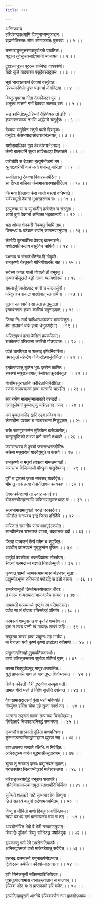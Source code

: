 ```yaml
---
title: ०१२

---
```

अग्निरुवाच  
हरिवंशम्प्रवक्षयामि विष्णुनाभ्यम्बुजादजः ।  
ब्रह्मणोत्रिस्ततः सोमः सोमाज्जातः पुरूरवाः ।। १ ।।  
  
तस्मादायुरभूत्तस्मान्नहुषोऽतो ययातिकः।  
यदुञ्च तुर्वसुन्तस्माद्देवयानी व्यजायत ।। २ ।।  
  
द्रुह्यञ्चानुञ्च पूरुञ्च शर्म्मिष्ठा वार्षपर्वणी।  
यदोः कुले यादवाश्च वसुदेवस्तदुत्तमः ।। ३ ।।  
  
भूवो भारावतारार्थं देवक्यां वसुदेवतः।  
हिरण्यकशिपोः पुत्राः षड्‌गर्भा योगनिद्रया ।। ४ ।।  
  
विष्णुप्रयुक्तया नीता देवकीजठरं पुरा ।  
अभूच्च सप्तमो गर्भो देवक्या जठराद् बलः ।। ५ ।।  
  
सङ्‌क्रामितोऽभूद्रोहिण्यां रौहिणेयस्ततो इरिः ।  
कृष्णाष्टम्याञ्च नभसि अर्द्धरात्रे चतुर्भुजः ।। ६ ।।  
  
देवक्या वसुदेवेन स्तुतो बालो द्विबाहुकः ।  
वसुदेवः कंसभयाद्यसोदाशयनेऽनयत् ।। ७ ।।  
  
यशोदावालिकां गृह्य देवकीशयनेऽनयत् ।  
कंसो बालध्वनिं श्रुत्वा ताञ्चिक्षएप शिलातले ।। ८ ।।  
  
वारीतोपि स देवक्या मृत्युर्गर्भोष्टमो मम।  
श्रुत्वाऽशरीणीं वाचं मत्तो गर्भास्तु मारिताः ।। ९ ।।  
  
समर्पितास्तु देवक्या विवाहसमयेरिताः।  
सा क्षिप्ता बालिका कंसमाकशस्थाब्रवीदिदम् ।। १० ।।  
  
किं मया क्षिप्ताया कंस जातो यस्त्वां वधिष्यति।  
सर्वस्वभूतो देवानां भूभारहरणाय सः ।। ११ ।।  
  
इत्युक्त्वा सा च सुम्भादीन् हत्वेन्द्रेण च संस्तुता।  
आर्या दुर्गा वेदगर्भा अम्बिका भद्रकाल्यपि ।। १२ ।।  
  
भद्रा क्षोम्या क्षेमकरी नैकबाहुर्नमामि ताम्।  
त्रिसन्ध्यं यः पठेन्नाम सर्वान् कामानवाप्नुयात् ।। १३ ।।  
  
कंसोपि पूतनादींश्च प्रैषयद् बालनाशने।  
यशोदापतिनन्दाय वसुदेवेन चार्पितौ ।। १४ ।।  
  
रक्षणाय च संसादेर्भीतेनैव हि गोकुले।  
रामकृष्णौ चेरतुस्तौ गोभिर्गोपालकैः सह ।। १५ ।।  
  
सर्वस्य जगतः पालौ गोपालौ तौ बभूवतुः।  
कृष्णश्चोलूखले बद्धो दाम्ना व्यग्रयशोदया ।। १६ ।।  
  
यमलार्जुनमध्येऽगाद् भग्नौ च यमलार्जुनौ।  
परिवृत्तश्च शकटः पादक्षेपात् स्तनार्थिना ।। १७ ।।  
  
पूतना स्तनपानेन सा हता हन्तुमुद्यता।  
वृन्दावनगतः कृष्णः कालियं यमुनाह्रदात् ।। १८ ।।  
  
जित्वा निः सार्य चाब्धिस्थञ्चकार बलसंस्तुतः।  
क्षेमं तालवनं चक्रे हत्वा धेनुकगर्द्दभम् ।। १९ ।।  
  
अरिष्टवृषभं हत्वा केशिनं हयरूपिणम्।  
शक्रोत्सवं परित्यज्य कारितो गोत्रयज्ञकः ।। २० ।।  
  
पर्वतं घारयित्वा च शक्राद् वृप्टिर्निवारिता।  
नमस्कृतो महेन्द्रेण गोविन्दोऽथार्जुनोर्पितः ।। २१ ।।  
  
इन्द्रोत्सवस्तु तुष्टेन भूयः कृष्णेन कारितः।  
रथस्थो मथुराञ्चागात् कंसोक्ताक्रूरसंस्तुतः ।। २२ ।।  
  
गोपीभिरनुरक्ताबिः क्रीडिताभिर्निरीक्षितः।  
रजकं चाप्रयच्छन्तं इत्वा वस्त्राणि चाग्रहीत् ।। २३ ।।  
  
सह रामेण मालाभृन्मालाकारे वरन्ददौ।  
दत्तानुलेपनां कुब्जामृजुं चक्रेऽहनद् गजम् ।। २४ ।।  
  
मत्तं कुवलयापीडं द्वारि रङ्गं प्रविश्य च।  
कंसादीनां पश्यतां च मञ्चस्थानां नियुद्धकम् ।। २५ ।।  
  
चक्रे चारणूरमल्लेन मुष्टिकेन बलोऽकरोत्।  
चाणूरमुष्टिकौ ताभ्यां हतौ मल्लौ तथापरे ।। २६ ।।  
  
जरासन्धस्य ते पुत्रयौ जरासन्धस्तदीरितः।  
चक्रेस मथुरारोधं यादवैर्युयुधे च कंसगे ।। २७ ।।  
  
रामकृष्णौ च मथुरां त्यक्त्वा गोमन्तमागतौ।  
जरासन्धं विजित्याजौ पौण्ड्रकं वासुदेवकम् ।। २९ ।।  
  
पुरीं च द्वारकां कृत्वा न्यवसद् यादवैर्वृतः।  
भौमं तु नाकं हत्वा तेनानीताश्च कन्यकाः ।। ३० ।।  
  
देवगन्धर्वयक्षाणां ता उवाह जनार्द्दनः।  
षोडशस्त्रीसहस्त्राणि रुक्मिण्याद्यास्तथाष्ट च ।। ३१ ।।  
  
सत्यभामासमायुक्तो गरुडे नरकार्दनः।  
मणिशैलं सन्त्यश्च इन्द्रं जित्वा हरिर्दिवि ।। ३२ ।।  
  
पारिजातं समानीय सत्यभामागृहेऽकरोत्।  
सान्दीपनेश्च शश्त्रास्त्रं ज्ञात्वा, तद्बालकं ददौ ।। ३३ ।।  
  
जित्वा पञ्चजनं दैत्यं यमेन च सुपूजितः।  
अवधीत् कालयवनं मुचुकुन्देन पूजितः ।। ३४ ।।  
  
वसुदेवं देवकीञ्च भक्तविप्रांश्च सोर्च्चयत्।  
रेवत्यां बलभद्राच्च यज्ञाते निशठोन्मुकौ ।। ३५ ।।  
  
कृष्णात् शाम्बो जाम्बवत्यामन्यास्वन्येऽभवन् सुताः ।  
प्रद्युम्नोऽभूच्च रुक्मिण्यां षष्ठेऽह्नि स हृतो बलात् ।। ३६ ।।  
  
शम्बरेणाम्बुधौ क्षिप्तोमत्स्योजग्राह धीवरः।  
तं मत्स्यं शम्बरायादान्मायावत्यैच शम्बरः ।। ३७ ।।  
  
मायावती मत्स्यमध्ये दृष्ट्वा स्वं पतिमादरात्।  
पपोष सा तं चोवाच रतिस्तेऽहं पतिर्मम ।। ३८ ।।  
  
कामस्त्वं शम्भुनानङ्गः कृतोहं शम्बरेण च।  
हृता न तस्य पत्नी त्वं मायाज्ञः शम्बरं जहि ।। ३९ ।।  
  
तच्छ्रुत्वा शम्बरं हत्वा प्रद्युम्नः सह भार्यया।  
मा यावत्या ययौ कृष्णं कृष्णो हृष्टोऽथ रुक्मिणी ।। ४० ।।  
  
प्रद्युम्नादनिरुद्वोभूदुषापतिरुदारधीः।  
बाणो बलिसुतस्तस्य सुतोषा शोणितं पुरम् ।। ४१ ।।  
  
तपसा शिवपुत्रोऽभूद् मायूरध्वजपातितः।  
युद्धं प्राप्स्यसि बाण त्वं बाणं तुष्टः शिवोभ्यधात् ।। ४२ ।।  
  
शिवेन क्रीडतीं गौरीं दृष्ट्वोषा सस्पृहा पतौ।  
तामाह गौरी भर्त्ता ते निशि सुप्तेति दर्शनात् ।। ४३ ।।  
  
वैशाखमासद्वादश्यां पुंसो भर्त्ता भविष्यति।  
गौर्य्युक्त हर्षिता चोषा गृहे सुप्ता ददर्श तम् ।। ४४ ।।  
  
आत्मना सङ्गतं ज्ञात्वा तत्सख्या चित्रलेखया।  
लिखिताद्वै चित्रपटादनिस्द्धं समानयत् ।। ४५ ।।  
  
कृष्णणौत्रं द्वारकातो दुहिता बाणमन्त्रिणः।  
कुम्भाण्डस्यानिरुद्धोगाद्रराम ह्युषया सह ।। ४६ ।।  
  
बाणध्वजस्य सम्पातै रक्षिभिः स निवेदितः।  
अनिरुद्धस्य बाणेन युद्धमासीत्सुदारुणम् ।। ४७ ।।  
  
श्रुत्वा तु नारदात् कृष्णः प्रद्युम्नबलभद्रवान्।  
गरुडस्थोथ जित्वाग्नीञ्ज्वरं माहेश्वरन्तथा ।। ४८ ।।  
  
हरिशङ्करयोर्युद्धं बभूवाथ शराशरि।  
नन्दिविनायकस्कन्दमुखास्ताक्षर्यादिभिर्जिताः ।। ४९ ।।  
  
जृम्भिते शङ्करे नष्टे जृम्भणास्त्रेण विष्णुना।  
छिन्नं सहस्त्रं बाहूनां रुद्रेणाभयमर्थितम् ।। ५० ।।  
  
विष्णुना जीवितो बाणो द्विबाहुः प्राब्रवीच्छिवम्।  
त्वया यदभयं दत्तं बाणस्यास्य मया च तत् ।। ५१ ।।  
  
आवयोर्नास्ति भेदो वै भेदी नरकमाप्नुयात्।  
शिवाद्यैः पूजितो विष्णुः सोनिरुद्ध उषादियुक् ।। ५२ ।।  
  
द्वारकान्तु गतो रेमे उग्रसेनादियादवैः।  
अनिरुद्धात्मजो वज्रो मार्कण्डेयात्तु सर्ववित् ।। ५३ ।।  
  
बलभद्रः प्रलम्बघ्नो यमुनाकर्षणोऽभवत्।  
द्विविदस्य कपेर्भेत्ता कौरवोन्मादनाशनः ।। ५४ ।।  
  
हरी रेमेनेकमूर्त्ती रुक्मिण्यादिभिरीश्वरः।  
पुत्रानुत्पादयामास त्वसङ्ख्यातान् स यादवान् ।।  
हरिवंशं पठेद् यः स प्राप्तकामो हरिं व्रजेत् ।। ५५ ।।  
  
इत्यादिमहापुराणे आग्नेये हरिवंशवर्णनं नाम द्वादशोऽध्यायः ॥